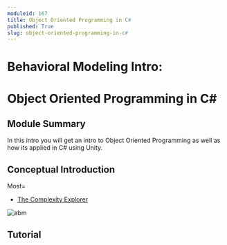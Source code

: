 ```yaml
---
moduleid: 167
title: Object Oriented Programming in C#
published: True
slug: object-oriented-programming-in-c#
---
```


Behavioral Modeling Intro:
===========================================

# Object Oriented Programming in C#
## Module Summary

In this intro you will get an intro to Object Oriented Programming as well as how its applied in C# using Unity.


## Conceptual Introduction
Most=

- [The Complexity Explorer](https://www.complexityexplorer.org/)   



![abm](images/abm-3.gif#img-full)


## Tutorial

